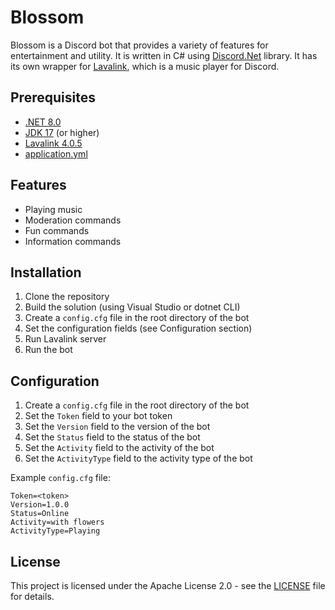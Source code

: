 # Blossom

Blossom is a Discord bot that provides a variety of features for entertainment and utility. It is written in C# using [Discord.Net](https://github.com/discord-net/Discord.Net) library. It has its own wrapper for [Lavalink](https://github.com/lavalink-devs/Lavalink), which is a music player for Discord.

## Prerequisites

- [.NET 8.0](https://dotnet.microsoft.com/en-us/download)
- [JDK 17](https://www.oracle.com/java/technologies/downloads/) (or higher)
- [Lavalink 4.0.5](https://github.com/lavalink-devs/Lavalink/releases)
- [application.yml](https://github.com/lavalink-devs/Lavalink/blob/master/LavalinkServer/application.yml.example)

## Features

- Playing music
- Moderation commands
- Fun commands
- Information commands

## Installation

1. Clone the repository
2. Build the solution (using Visual Studio or dotnet CLI)
3. Create a `config.cfg` file in the root directory of the bot
4. Set the configuration fields (see Configuration section)
5. Run Lavalink server
6. Run the bot

## Configuration

1. Create a `config.cfg` file in the root directory of the bot
2. Set the `Token` field to your bot token
3. Set the `Version` field to the version of the bot
4. Set the `Status` field to the status of the bot
5. Set the `Activity` field to the activity of the bot
6. Set the `ActivityType` field to the activity type of the bot

Example `config.cfg` file:
```config
Token=<token>
Version=1.0.0
Status=Online
Activity=with flowers
ActivityType=Playing
```

## License

This project is licensed under the Apache License 2.0 - see the [LICENSE](LICENSE) file for details.
